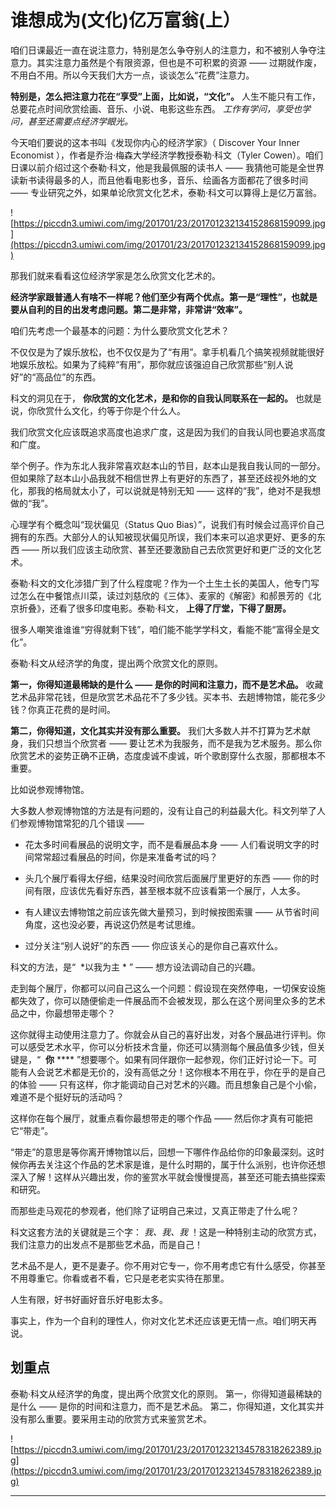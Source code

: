 # 谁想成为(文化)亿万富翁(上）

咱们日课最近一直在说注意力，特别是怎么争夺别人的注意力，和不被别人争夺注意力。其实注意力虽然是个有限资源，但也是不可积累的资源 —— 过期就作废，不用白不用。所以今天我们大方一点，谈谈怎么“花费”注意力。

 **特别是，怎么把注意力花在“享受”上面，比如说，“文化”。** 人生不能只有工作，总要花点时间欣赏绘画、音乐、小说、电影这些东西。 *工作有学问，享受也学问，甚至还需要点经济学眼光。*

今天咱们要说的这本书叫《发现你内心的经济学家》（ Discover Your Inner Economist ），作者是乔治·梅森大学经济学教授泰勒·科文（Tyler Cowen）。咱们日课以前介绍过这个泰勒·科文，他是我最佩服的读书人 —— 我猜他可能是全世界读新书读得最多的人，而且他看电影也多，音乐、绘画各方面都花了很多时间 —— 专业研究之外，如果单论欣赏文化艺术，泰勒·科文可以算得上是亿万富翁。 

![https://piccdn3.umiwi.com/img/201701/23/201701232134152868159099.jpg](https://piccdn3.umiwi.com/img/201701/23/201701232134152868159099.jpg)

那我们就来看看这位经济学家是怎么欣赏文化艺术的。

 **经济学家跟普通人有啥不一样呢？他们至少有两个优点。第一是“理性”，也就是要从自利的目的出发考虑问题。第二是非常，非常讲“效率”。**

咱们先考虑一个最基本的问题：为什么要欣赏文化艺术？

不仅仅是为了娱乐放松，也不仅仅是为了“有用”。拿手机看几个搞笑视频就能很好地娱乐放松。如果为了纯粹“有用”，那你就应该强迫自己欣赏那些“别人说好”的“高品位”的东西。

科文的洞见在于， **你欣赏的文化艺术，是和你的自我认同联系在一起的。** 也就是说，你欣赏什么文化，约等于你是个什么人。

我们欣赏文化应该既追求高度也追求广度，这是因为我们的自我认同也要追求高度和广度。

举个例子。作为东北人我非常喜欢赵本山的节目，赵本山是我自我认同的一部分。但如果除了赵本山小品我就不相信世界上有更好的东西了，甚至还歧视外地的文化，那我的格局就太小了，可以说就是特别无知 —— 这样的“我”，绝对不是我想做的“我”。

心理学有个概念叫“现状偏见（Status Quo Bias）”，说我们有时候会过高评价自己拥有的东西。大部分人的认知被现状偏见所误，我们本来可以追求更好、更多的东西 —— 所以我们应该主动欣赏、甚至还要激励自己去欣赏更好和更广泛的文化艺术。

泰勒·科文的文化涉猎广到了什么程度呢？作为一个土生土长的美国人，他专门写过怎么在中餐馆点川菜，读过刘慈欣的《三体》、麦家的《解密》和郝景芳的《北京折叠》，还看了很多印度电影。泰勒·科文， **上得了厅堂，下得了厨房。**

很多人嘲笑谁谁谁“穷得就剩下钱”，咱们能不能学学科文，看能不能“富得全是文化”。

泰勒·科文从经济学的角度，提出两个欣赏文化的原则。

 **第一，你得知道最稀缺的是什么 —— 是你的时间和注意力，而不是艺术品。** 收藏艺术品非常花钱，但是欣赏艺术品花不了多少钱。买本书、去趟博物馆，能花多少钱？你真正花费的是时间。

 **第二，你得知道，文化其实并没有那么重要。** 我们大多数人并不打算为艺术献身，我们只想当个欣赏者 —— 要让艺术为我服务，而不是我为艺术服务。那么你欣赏艺术的姿势正确不正确，态度虔诚不虔诚，听个歌剧穿什么衣服，那都根本不重要。

比如说参观博物馆。

大多数人参观博物馆的方法是有问题的，没有让自己的利益最大化。科文列举了人们参观博物馆常犯的几个错误 —— 

* 花太多时间看展品的说明文字，而不是看展品本身 —— 人们看说明文字的时间常常超过看展品的时间，你是来准备考试的吗？

* 头几个展厅看得太仔细，结果没时间欣赏后面展厅里更好的东西 —— 你的时间有限，应该优先看好东西，甚至根本就不应该看第一个展厅，人太多。

* 有人建议去博物馆之前应该先做大量预习，到时候按图索骥 —— 从节省时间角度，这也没必要，再说这仍然是考试思维。

* 过分关注“别人说好”的东西 —— 你应该关心的是你自己喜欢什么。

科文的方法，是“  *以我为主 * ” —— 想方设法调动自己的兴趣。

走到每个展厅，你都可以问自己这么一个问题：假设现在突然停电，一切保安设施都失效了，你可以随便偷走一件展品而不会被发现，那么在这个房间里众多的艺术品之中，你最想带走哪个？

这你就得主动使用注意力了。你就会从自己的喜好出发，对各个展品进行评判。你可以感受艺术水平，你可以分析技术含量，你还可以猜测每个展品值多少钱，但关键是，“  **你**  **** ”想要哪个。如果有同伴跟你一起参观，你们正好讨论一下。可能有人会说艺术都是无价的，没有高低之分！这你根本不用在乎，你在乎的是自己的体验 —— 只有这样，你才能调动自己对艺术的兴趣。而且想象自己是个小偷，难道不是个挺好玩的活动吗？

这样你在每个展厅，就重点看你最想带走的哪个作品 —— 然后你才真有可能把它“带走”。

“带走”的意思是等你离开博物馆以后，回想一下哪件作品给你的印象最深刻。这时候你再去关注这个作品的艺术家是谁，是什么时期的，属于什么派别，也许你还想深入了解！这样从兴趣出发，你的鉴赏水平就会慢慢提高，甚至还可能去搞些探索和研究。

而那些走马观花的参观者，他们除了证明自己来过，又真正带走了什么呢？

科文这套方法的关键就是三个字： *我、我、我* ！这是一种特别主动的欣赏方式，我们注意力的出发点不是那些艺术品，而是自己！

艺术品不是人，更不是妻子。你不用对它专一，你不用考虑它有什么感受，你甚至不用尊重它。你看或者不看，它只是老老实实待在那里。

人生有限，好书好画好音乐好电影太多。

事实上，作为一个自利的理性人，你对文化艺术还应该更无情一点。咱们明天再说。 

## 划重点

泰勒·科文从经济学的角度，提出两个欣赏文化的原则。
第一，你得知道最稀缺的是什么 —— 是你的时间和注意力，而不是艺术品。
第二，你得知道，文化其实并没有那么重要。要采用主动的欣赏方式来鉴赏艺术。

![https://piccdn3.umiwi.com/img/201701/23/201701232134578318262389.jpg](https://piccdn3.umiwi.com/img/201701/23/201701232134578318262389.jpg)

---
